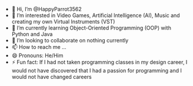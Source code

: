 - 👋 Hi, I’m @HappyParrot3562
- 👀 I’m interested in Video Games, Artificial Intelligence (AI), Music and creating my own Virtual Instruments (VST)
- 🌱 I’m currently learning Object-Oriented Programming (OOP) with Python and Java
- 💞️ I’m looking to collaborate on nothing currently
- 📫 How to reach me ...
- 😄 Pronouns: He/Him
- ⚡ Fun fact: If I had not taken programming classes in my design career, I would not have discovered that I had a passion for programming and I would not have changed careers	

<!---
HappyParrot3562/HappyParrot3562 is a ✨ special ✨ repository because its `README.md` (this file) appears on your GitHub profile.
You can click the Preview link to take a look at your changes.
--->
